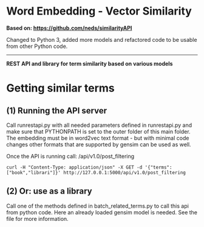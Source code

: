 # Word Embedding - Vector Similarity

**Based on: https://github.com/neds/similarityAPI**
 
Changed to Python 3, added more models and refactored code to be usable from other Python code. 

---

**REST API and library for term similarity based on various models**

# Getting similar terms

## (1) Running the API server

Call runrestapi.py with all needed parameters defined in runrestapi.py and make sure that PYTHONPATH is set to the outer folder of this main folder.
The embedding must be in word2vec text format - but with minimal code changes other formats that are supported by gensim can be used as well.


Once the API is running call: /api/v1.0/post_filtering 

````
curl -H "Content-Type: application/json" -X GET -d '{"terms":["book","librari"]}' http://127.0.0.1:5000/api/v1.0/post_filtering
````

## (2) Or: use as a library

Call one of the methods defined in batch_related_terms.py to call this api from python code. Here an already loaded gensim model is needed.
See the file for more information.